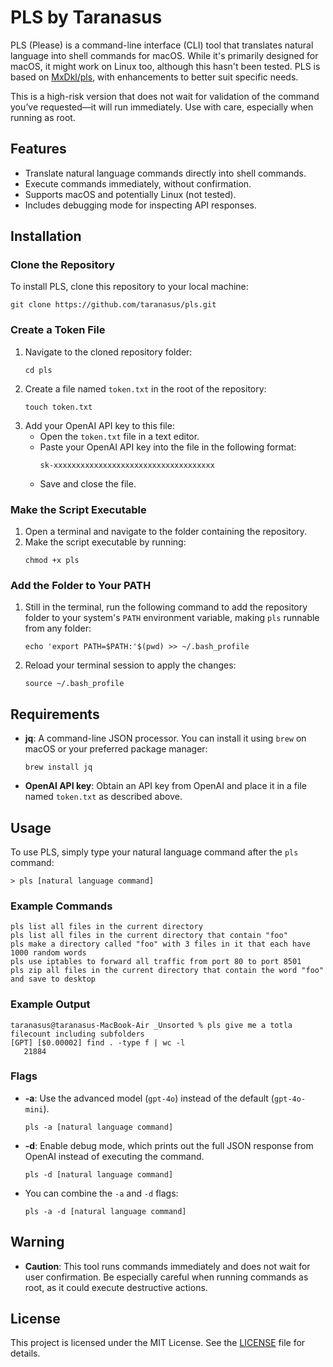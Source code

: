 # PLS by Taranasus

PLS (Please) is a command-line interface (CLI) tool that translates natural language into shell commands for macOS. While it's primarily designed for macOS, it might work on Linux too, although this hasn't been tested. PLS is based on [MxDkl/pls](https://github.com/MxDkl/pls), with enhancements to better suit specific needs.

This is a high-risk version that does not wait for validation of the command you’ve requested—it will run immediately. Use with care, especially when running as root.

## Features
- Translate natural language commands directly into shell commands.
- Execute commands immediately, without confirmation.
- Supports macOS and potentially Linux (not tested).
- Includes debugging mode for inspecting API responses.

## Installation

### Clone the Repository
To install PLS, clone this repository to your local machine:
```
git clone https://github.com/taranasus/pls.git
```

### Create a Token File
1. Navigate to the cloned repository folder:
   ```
   cd pls
   ```
2. Create a file named `token.txt` in the root of the repository:
   ```
   touch token.txt
   ```
3. Add your OpenAI API key to this file:
   - Open the `token.txt` file in a text editor.
   - Paste your OpenAI API key into the file in the following format:
     ```
     sk-xxxxxxxxxxxxxxxxxxxxxxxxxxxxxxxxxxxx
     ```
   - Save and close the file.

### Make the Script Executable
1. Open a terminal and navigate to the folder containing the repository.
2. Make the script executable by running:
   ```
   chmod +x pls
   ```

### Add the Folder to Your PATH
1. Still in the terminal, run the following command to add the repository folder to your system's `PATH` environment variable, making `pls` runnable from any folder:
   ```
   echo 'export PATH=$PATH:'$(pwd) >> ~/.bash_profile
   ```
2. Reload your terminal session to apply the changes:
   ```
   source ~/.bash_profile
   ```

## Requirements
- **jq**: A command-line JSON processor. You can install it using `brew` on macOS or your preferred package manager:
  ```
  brew install jq
  ```
- **OpenAI API key**: Obtain an API key from OpenAI and place it in a file named `token.txt` as described above.

## Usage
To use PLS, simply type your natural language command after the `pls` command:
```
> pls [natural language command]
```

### Example Commands
```
pls list all files in the current directory
pls list all files in the current directory that contain "foo"
pls make a directory called "foo" with 3 files in it that each have 1000 random words
pls use iptables to forward all traffic from port 80 to port 8501
pls zip all files in the current directory that contain the word "foo" and save to desktop
```

### Example Output
```
taranasus@taranasus-MacBook-Air _Unsorted % pls give me a totla filecount including subfolders
[GPT] [$0.00002] find . -type f | wc -l
   21884
```

### Flags
- **-a**: Use the advanced model (`gpt-4o`) instead of the default (`gpt-4o-mini`).
  ```
  pls -a [natural language command]
  ```
- **-d**: Enable debug mode, which prints out the full JSON response from OpenAI instead of executing the command.
  ```
  pls -d [natural language command]
  ```
- You can combine the `-a` and `-d` flags:
  ```
  pls -a -d [natural language command]
  ```

## Warning
- **Caution**: This tool runs commands immediately and does not wait for user confirmation. Be especially careful when running commands as root, as it could execute destructive actions.

## License
This project is licensed under the MIT License. See the [LICENSE](LICENSE) file for details.